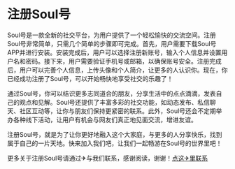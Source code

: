 # 注册Soul号

Soul号是一款全新的社交平台，为用户提供了一个轻松愉快的交流空间。注册Soul号非常简单，只需几个简单的步骤即可完成。首先，用户需要下载Soul号APP并进行安装。安装完成后，用户可以选择注册新账号，输入个人信息并设置用户名和密码。接下来，用户需要验证手机号或邮箱，以确保账号安全。注册完成后，用户可以完善个人信息，上传头像和个人简介，让更多的人认识你。现在，你已经成功注册了Soul号，可以开始畅快地享受社交的乐趣了！

通过Soul号，你可以结识更多志同道合的朋友，分享生活中的点点滴滴，发表自己的观点和见解。Soul号还提供了丰富多彩的社交功能，如动态发布、私信聊天、社区互动等，让你与朋友们保持更紧密的联系。此外，Soul号还会不定期举办各种线下活动，让用户有机会与网友们真正地见面交流，增进友谊。

注册Soul号，就是为了让你更好地融入这个大家庭，与更多的人分享快乐，找到属于自己的一片天地。快来加入我们吧，让我们一起畅游在Soul号的世界里吧！

更多关于注册Soul号请通过✈与我们联系，感谢阅读，谢谢！[点这✈里联系](https://gg.k02.cc)